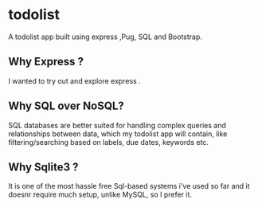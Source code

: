 <h1> todolist </h1>
A todolist app built using express ,Pug, SQL and Bootstrap.

<h2>  Why Express ? </h2> 
I wanted to try out and explore express .

<h2> Why SQL over NoSQL? </h2>
SQL databases are better suited for handling complex queries and relationships between data, which my todolist app will contain, like filtering/searching based on labels, due dates, keywords etc.

<h2> Why Sqlite3 ? </h2>
It is one of the most hassle free Sql-based systems i've used so far and it doesnr require much setup, unlike MySQL, so I prefer it.
